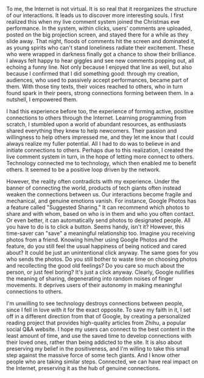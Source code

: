 To me, the Internet is not virtual. It is so real that it reorganizes the structure of our interactions. It leads us to discover more interesting souls. I first realized this when my live comment system joined the Christmas eve performance. In the system, within clicks, users' comments are uploaded, posted on the big projection screen, and stayed there for a while as they slide away. That night, floods of comments hit the screen and dominated it, as young spirits who can't stand loneliness radiate their excitement. These who were wrapped in darkness finally got a chance to show their brilliance. I always felt happy to hear giggles and see new comments popping out, all echoing a funny line. Not only because I enjoyed that line as well, but also because I confirmed that I did something good: through my creation, audiences, who used to passively accept performances, became part of them. With those tiny texts, their voices reached to others, who in turn found spark in their peers, strong connections forming between them. In a nutshell, I empowered them.

I had this experience before too, the experience of forming active, positive connections to others through the Internet. Learning programming from scratch, I stumbled upon a world of abundant resources, as enthusiasts shared everything they knew to help newcomers. Their passion and willingness to help others impressed me, and they let me know that I could always realize my fuller potential. All I had to do was to believe in and initiate connections to others. Perhaps due to this realization, I created the live comment system in turn, in the hope of letting more connect to others. Technology connected me to technology, which then enabled me to benefit others. It seemed to be a positive loop driven by the network.

However, the reality often contradicts with my experience. Under the banner of connecting the world, products of tech giants often instead weaken the connections between us. Our interactions become fragile and mechanical, and genuine emotions vanish. For instance, Google Photos has a feature called "Suggested Sharing." It can recommend which photos to share and with whom, based on who is in them and who you often contact. Or even better, it can automatically send photos to designated people. All you have to do is to click a button. Seems handy, isn't it? However, this time-saver can "save" a meaningful relationship too. Imagine you receiving photos from a friend. Knowing him/her using Google Photos and the feature, do you still feel the usual happiness of being noticed and cared about? It could be just an unintentional click anyway. The same goes for you who sends the photos. Do you still bother to waste time on choosing photos and recollecting the good old feelings? Do you care so much about the person, or just feel boring? It's just a click anyway. Clearly, Google nullifies the meaning of sharing, degenerating into random noises of finger movements. It deprives users of their autonomy in making meaningful connections to others.

I'm unwilling to see technology destroys connections between people, since I fell in love with it for the exact opposite. To save my faith in it, I set off in a different direction from that of Google, by creating a personalized reading project that provides high-quality articles from Zhihu, a popular social Q&A website. I hope my users can connect to the best content in the least amount of time, and use the saved time to develop connections with their loved ones, rather than being addicted to the site. It is also about preserving my belief in the positiveness, and I'm willing to take this small step against the massive force of some tech giants. And I know other people who are taking similar steps. Connected, we can have real impact on the Internet, preserving it as the hub of genuine connections.